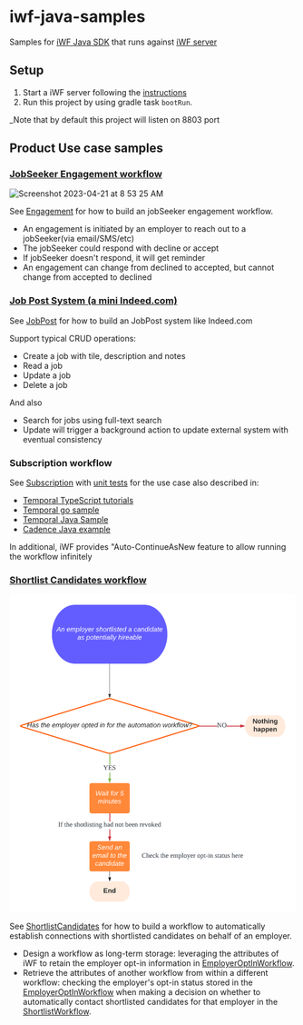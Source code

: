 # iwf-java-samples

Samples for [iWF Java SDK](https://github.com/indeedeng/iwf-java-sdk) that runs
against [iWF server](https://github.com/indeedeng/iwf)

## Setup

1. Start a iWF server following the [instructions](https://github.com/indeedeng/iwf#how-to-run-this-server)
2. Run this project by using gradle task `bootRun`.

_Note that by default this project will listen on 8803 port

## Product Use case samples


### [JobSeeker Engagement workflow](https://github.com/indeedeng/iwf-java-samples/tree/main/src/main/java/io/iworkflow/workflow/engagement)
<img width="709" alt="Screenshot 2023-04-21 at 8 53 25 AM" src="https://user-images.githubusercontent.com/4523955/233680837-6a6267a0-4b31-419e-87f0-667bb48582d1.png">


See [Engagement](https://github.com/indeedeng/iwf-java-samples/tree/main/src/main/java/io/iworkflow/workflow/engagement)
for
how to build an jobSeeker engagement workflow.


* An engagement is initiated by an employer to reach out to a jobSeeker(via email/SMS/etc)
* The jobSeeker could respond with decline or accept
* If jobSeeker doesn't respond, it will get reminder
* An engagement can change from declined to accepted, but cannot change from accepted to declined

### [Job Post System (a mini Indeed.com)](https://github.com/indeedeng/iwf-java-samples/tree/main/src/main/java/io/iworkflow/workflow/jobpost)

See [JobPost](https://github.com/indeedeng/iwf-java-samples/tree/main/src/main/java/io/iworkflow/workflow/jobpost) for
how to build an JobPost system like Indeed.com

Support typical CRUD operations:

* Create a job with tile, description and notes
* Read a job
* Update a job
* Delete a job

And also

* Search for jobs using full-text search
* Update will trigger a background action to update external system with eventual consistency

### Subscription workflow

See [Subscription](https://github.com/indeedeng/iwf-java-samples/tree/main/src/main/java/io/iworkflow/workflow/subscription)
with [unit tests](https://github.com/indeedeng/iwf-java-samples/tree/main/src/test/java/io/iworkflow/workflow/subscription)
for the use case also described in:

* [Temporal TypeScript tutorials](https://learn.temporal.io/tutorials/typescript/subscriptions/)
* [Temporal go sample](https://github.com/temporalio/subscription-workflow-project-template-go)
* [Temporal Java Sample](https://github.com/temporalio/subscription-workflow-project-template-java)
* [Cadence Java example](https://cadenceworkflow.io/docs/concepts/workflows/#example)

In additional, iWF provides "Auto-ContinueAsNew feature to allow running the workflow infinitely

### [Shortlist Candidates workflow](https://github.com/indeedeng/iwf-java-samples/tree/main/src/main/java/io/iworkflow/workflow/shortlistcandidates)
<img width="709" alt="Candidate Shortlisting Use Case" src="src/main/java/io/iworkflow/workflow/shortlistcandidates/use_case.png">


See [ShortlistCandidates](https://github.com/indeedeng/iwf-java-samples/tree/main/src/main/java/io/iworkflow/workflow/shortlistcandidates)
for
how to build a workflow to automatically establish connections with shortlisted candidates on behalf of an employer.

* Design a workflow as long-term storage: leveraging the attributes of iWF to retain the employer opt-in information in [EmployerOptInWorkflow](https://github.com/indeedeng/iwf-java-samples/blob/main/src/main/java/io/iworkflow/workflow/shortlistcandidates/EmployerOptInWorkflow.java).
* Retrieve the attributes of another workflow from within a different workflow: checking the employer's opt-in status stored in the [EmployerOptInWorkflow](https://github.com/indeedeng/iwf-java-samples/blob/main/src/main/java/io/iworkflow/workflow/shortlistcandidates/EmployerOptInWorkflow.java) when making a decision on whether to automatically contact shortlisted candidates for that employer in the [ShortlistWorkflow](https://github.com/indeedeng/iwf-java-samples/blob/main/src/main/java/io/iworkflow/workflow/shortlistcandidates/ShortlistWorkflow.java).

